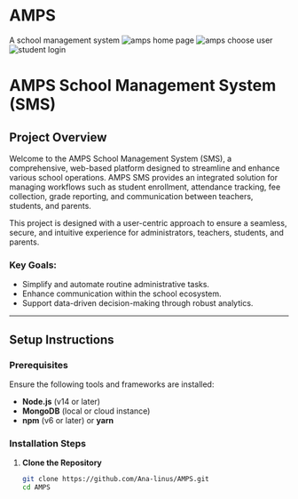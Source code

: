# AMPS
A school management system
![amps home page](https://github.com/user-attachments/assets/7e7c12dd-89f7-464e-a7ad-72eeccbf148f)
![amps choose user](https://github.com/user-attachments/assets/50d7fc7e-b087-433b-871e-cff451373507)
![student login](https://github.com/user-attachments/assets/f8c56b3c-7ac1-4c4a-a225-153bb0c78cb5)

# AMPS School Management System (SMS)  

## Project Overview  
Welcome to the AMPS School Management System (SMS), a comprehensive, web-based platform designed to streamline and enhance various school operations. AMPS SMS provides an integrated solution for managing workflows such as student enrollment, attendance tracking, fee collection, grade reporting, and communication between teachers, students, and parents.  

This project is designed with a user-centric approach to ensure a seamless, secure, and intuitive experience for administrators, teachers, students, and parents.  

### Key Goals:  
- Simplify and automate routine administrative tasks.  
- Enhance communication within the school ecosystem.  
- Support data-driven decision-making through robust analytics.  

---

## Setup Instructions  

### Prerequisites  
Ensure the following tools and frameworks are installed:  
- **Node.js** (v14 or later)  
- **MongoDB** (local or cloud instance)  
- **npm** (v6 or later) or **yarn**  

### Installation Steps  

1. **Clone the Repository**  
   ```bash
   git clone https://github.com/Ana-linus/AMPS.git
   cd AMPS

